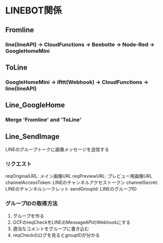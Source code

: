 # LINEBOT関係

## Fromline

### line(lineAPI) -> CloudFunctions -> Beebotte -> Node-Red -> GoogleHomeMini

## ToLine

### GoogleHomeMini -> ifttt(Webhook) -> CloudFunctions -> line(lineAPI)

## Line_GoogleHome

### Merge 'Fromline' and 'ToLine'

## Line_SendImage

LINEのグループトークに画像メッセージを送信する

### リクエスト

reqOriginalURL: メイン画像URL
reqPreviewURL: プレビュー用画像URL
channelAccessToken: LINEのチャンネルアクセストークン
channelSecret: LINEのチャンネルシークレット
sendGroupId: LINEのグループID

### グループIDの取得方法

1. グループを作る
2. GCFのreqCheckをLINEのMessageAPIのWebhookにする
3. 適当なコメントをグループに書き込む
4. reqCheckのログを見るとgroupIDが分かる
